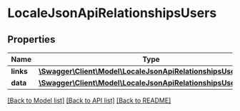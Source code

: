 # LocaleJsonApiRelationshipsUsers

## Properties
Name | Type | Description | Notes
------------ | ------------- | ------------- | -------------
**links** | [**\Swagger\Client\Model\LocaleJsonApiRelationshipsUsersLinks**](LocaleJsonApiRelationshipsUsersLinks.md) |  | [optional] 
**data** | [**\Swagger\Client\Model\LocaleJsonApiRelationshipsUsersData[]**](LocaleJsonApiRelationshipsUsersData.md) |  | [optional] 

[[Back to Model list]](../../README.md#documentation-for-models) [[Back to API list]](../../README.md#documentation-for-api-endpoints) [[Back to README]](../../README.md)

